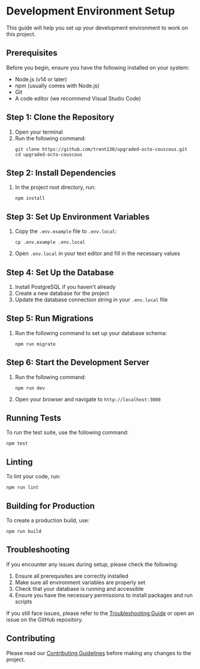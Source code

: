 # Development Environment Setup

This guide will help you set up your development environment to work on this project.

## Prerequisites

Before you begin, ensure you have the following installed on your system:

- Node.js (v14 or later)
- npm (usually comes with Node.js)
- Git
- A code editor (we recommend Visual Studio Code)

## Step 1: Clone the Repository

1. Open your terminal
2. Run the following command:
   ```
   git clone https://github.com/trent130/upgraded-octo-couscous.git
   cd upgraded-octo-couscous
   ```

## Step 2: Install Dependencies

1. In the project root directory, run:
   ```
   npm install
   ```

## Step 3: Set Up Environment Variables

1. Copy the `.env.example` file to `.env.local`:
   ```
   cp .env.example .env.local
   ```
2. Open `.env.local` in your text editor and fill in the necessary values

## Step 4: Set Up the Database

1. Install PostgreSQL if you haven't already
2. Create a new database for the project
3. Update the database connection string in your `.env.local` file

## Step 5: Run Migrations

1. Run the following command to set up your database schema:
   ```
   npm run migrate
   ```

## Step 6: Start the Development Server

1. Run the following command:
   ```
   npm run dev
   ```
2. Open your browser and navigate to `http://localhost:3000`

## Running Tests

To run the test suite, use the following command:
```
npm test
```

## Linting

To lint your code, run:
```
npm run lint
```

## Building for Production

To create a production build, use:
```
npm run build
```

## Troubleshooting

If you encounter any issues during setup, please check the following:

1. Ensure all prerequisites are correctly installed
2. Make sure all environment variables are properly set
3. Check that your database is running and accessible
4. Ensure you have the necessary permissions to install packages and run scripts

If you still face issues, please refer to the [Troubleshooting Guide](./troubleshooting.md) or open an issue on the GitHub repository.

## Contributing

Please read our [Contributing Guidelines](./CONTRIBUTING.md) before making any changes to the project.

